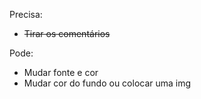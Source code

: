 Precisa:
- <s>Tirar os comentários</s>

Pode:
- Mudar fonte e cor
- Mudar cor do fundo ou colocar uma img
